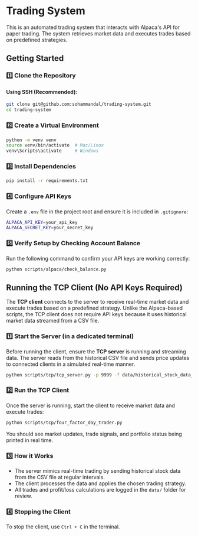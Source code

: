 # Trading System

This is an automated trading system that interacts with Alpaca's API for paper trading. The system retrieves market data and executes trades based on predefined strategies.

## Getting Started

### 1️⃣ Clone the Repository
#### Using SSH (Recommended):
```bash
git clone git@github.com:sohammandal/trading-system.git
cd trading-system
```

### 2️⃣ Create a Virtual Environment
```bash
python -m venv venv
source venv/bin/activate  # Mac/Linux
venv\Scripts\activate     # Windows
```

### 3️⃣ Install Dependencies
```bash
pip install -r requirements.txt
```

### 4️⃣ Configure API Keys
Create a `.env` file in the project root and ensure it is included in `.gitignore`:
```bash
ALPACA_API_KEY=your_api_key
ALPACA_SECRET_KEY=your_secret_key
```

### 5️⃣ Verify Setup by Checking Account Balance
Run the following command to confirm your API keys are working correctly:

```bash
python scripts/alpaca/check_balance.py
```

## Running the TCP Client (No API Keys Required)
The **TCP client** connects to the server to receive real-time market data and execute trades based on a predefined strategy. Unlike the Alpaca-based scripts, the TCP client does not require API keys because it uses historical market data streamed from a CSV file.

### 1️⃣ Start the Server (in a dedicated terminal)
Before running the client, ensure the **TCP server** is running and streaming data. The server reads from the historical CSV file and sends price updates to connected clients in a simulated real-time manner.

```bash
python scripts/tcp/tcp_server.py -p 9999 -f data/historical_stock_data_5min_6months.csv -t 0.1
```

### 2️⃣ Run the TCP Client
Once the server is running, start the client to receive market data and execute trades:

```bash
python scripts/tcp/four_factor_day_trader.py
```
You should see market updates, trade signals, and portfolio status being printed in real time.

### 3️⃣ How it Works
- The server mimics real-time trading by sending historical stock data from the CSV file at regular intervals.
- The client processes the data and applies the chosen trading strategy.
- All trades and profit/loss calculations are logged in the `data/` folder for review.

### 4️⃣ Stopping the Client
To stop the client, use `Ctrl + C` in the terminal.